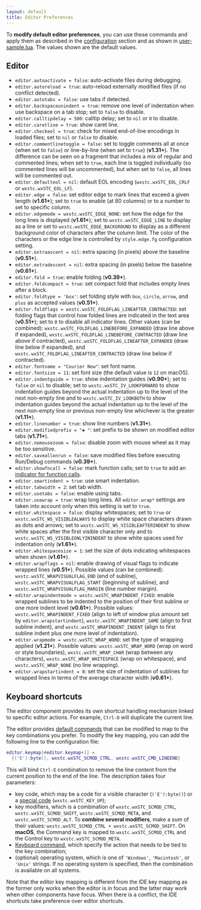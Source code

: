 ```yaml
---
layout: default
title: Editor Preferences
---
```


To **modify default editor preferences**, you can use these commands and apply them 
as described in the [configuration](doc-configuration) section
and as shown in [user-sample.lua](https://github.com/pkulchenko/ZeroBraneStudio/blob/master/cfg/user-sample.lua).
The values shown are the default values.

## Editor

- `editor.autoactivate = false`: auto-activate files during debugging.
- `editor.autoreload = true`: auto-reload externally modified files (if no conflict detected).
- `editor.autotabs = false`: use tabs if detected.
- `editor.backspaceunindent = true`: remove one level of indentation when use backspace on a tab stop; set to `false` to disable.
- `editor.calltipdelay = 500`: calltip delay; set to `nil` or `0` to disable.
- `editor.caretline = true`: show caret line.
- `editor.checkeol = true`: check for mixed end-of-line encodings in loaded files; set to `nil` or `false` to disable.
- `editor.commentlinetoggle = false`: set to toggle comments all at once (when set to `false`) or line-by-line (when set to `true`) (**v1.31+**).
The difference can be seen on a fragment that includes a mix of regular and commented lines; when set to `true`, each line is toggled individually (so commented lines will be uncommented), but when set to `false`, all lines will be commented out.
- `editor.defaulteol = nil`: default EOL encoding (`wxstc.wxSTC_EOL_CRLF` or `wxstc.wxSTC_EOL_LF`).
- `editor.edge = false`: set editor edge to mark lines that exceed a given length (**v1.61+**);
set to `true` to enable (at 80 columns) or to a number to set to specific column.
- `editor.edgemode = wxstc.wxSTC_EDGE_NONE`: set how the edge for the long lines is displayed (**v1.61+**);
set to `wxstc.wxSTC_EDGE_LINE` to display as a line or
set to `wxstc.wxSTC_EDGE_BACKGROUND` to display as a different background color of characters after the column limit.
The color of the characters or the edge line is controlled by `style.edge.fg` configuration setting.
- `editor.extraascent = nil`: extra spacing (in pixels) above the baseline (**v0.51+**).
- `editor.extradescent = nil`: extra spacing (in pixels) below the baseline (**v0.61+**).
- `editor.fold = true`: enable folding (**v0.39+**).
- `editor.foldcompact = true`: set compact fold that includes empty lines after a block.
- `editor.foldtype = 'box'`: set folding style with `box`, `circle`, `arrow`, and `plus` as accepted values (**v0.51+**).
- `editor.foldflags = wxstc.wxSTC_FOLDFLAG_LINEAFTER_CONTRACTED`: set folding flags that control how folded lines are indicated in the text area (**v0.51+**); set to `0` to disable all indicator lines.
Other values (can be combined): `wxstc.wxSTC_FOLDFLAG_LINEBEFORE_EXPANDED` (draw line above if expanded), `wxstc.wxSTC_FOLDFLAG_LINEBEFORE_CONTRACTED` (draw line above if contracted), `wxstc.wxSTC_FOLDFLAG_LINEAFTER_EXPANDED` (draw line below if expanded), and `wxstc.wxSTC_FOLDFLAG_LINEAFTER_CONTRACTED` (draw line below if contracted).
- `editor.fontname = "Courier New"`: set font name.
- `editor.fontsize = 11`: set font size (the default value is `12` on macOS).
- `editor.indentguide = true`: show indentation guides (**v0.90+**);
set to `false` or `nil` to disable;
set to `wxstc.wxSTC_IV_LOOKFORWARD` to show indentation guides beyond the actual indentation up to the level of the next non-empty line
and to `wxstc.wxSTC_IV_LOOKBOTH` to show indentation guides beyond the actual indentation up to the level of the next non-empty line or previous non-empty line whichever is the greater (**v1.11+**).
- `editor.linenumber = true`: show line numbers (**v1.31+**).
- `editor.modifiedprefix = "✱ "`: set prefix to be shown on modified editor tabs (**v1.71+**).
- `editor.nomousezoom = false`: disable zoom with mouse wheel as it may be too sensitive.
- `editor.saveallonrun = false`: save modified files before executing Run/Debug commands (**v0.39+**).
- `editor.showfncall = false`: mark function calls;
set to `true` to add an [indicator for function calls](doc-styles-color-schemes#indicators).
- `editor.smartindent = true`: use smart indentation.
- `editor.tabwidth = 2`: set tab width.
- `editor.usetabs = false`: enable using tabs.
- `editor.usewrap = true`: wrap long lines.
All `editor.wrap*` settings are taken into account only when this setting is set to `true`.
- `editor.whitespace = false`: display whitespaces;
set to `true` or `wxstc.wxSTC_WS_VISIBLEALWAYS` to display white space characters drawn as dots and arrows;
set to `wxstc.wxSTC_WS_VISIBLEAFTERINDENT` to show white spaces after the first visible character only
and to `wxstc.wxSTC_WS_VISIBLEONLYININDENT` to show white spaces used for indentation only (**v1.61+**).
- `editor.whitespacesize = 1`: set the size of dots indicating whitespaces when shown (**v1.61+**).
- `editor.wrapflags = nil`: enable drawing of visual flags to indicate wrapped lines (**v0.51+**).
Possible values (can be combined): `wxstc.wxSTC_WRAPVISUALFLAG_END` (end of subline), `wxstc.wxSTC_WRAPVISUALFLAG_START` (beginning of subline), and `wxstc.wxSTC_WRAPVISUALFLAG_MARGIN` (line number margin).
- `editor.wrapindentmode = wxstc.wxSTC_WRAPINDENT_FIXED`: enable wrapped sublines to be indented to the position of their first subline or one more indent level (**v0.61+**).
Possible values: `wxstc.wxSTC_WRAPINDENT_FIXED` (align to left of window plus amount set by `editor.wrapstartindent`), `wxstc.wxSTC_WRAPINDENT_SAME` (align to first subline indent), and `wxstc.wxSTC_WRAPINDENT_INDENT` (align to first subline indent plus one more level of indentation).
- `editor.wrapmode = wxstc.wxSTC_WRAP_WORD`: set the type of wrapping applied (**v1.21+**).
Possible values: `wxstc.wxSTC_WRAP_WORD` (wrap on word or style boundaries), `wxstc.wxSTC_WRAP_CHAR` (wrap between any characters), `wxstc.wxSTC_WRAP_WHITESPACE` (wrap on whitespace), and `wxstc.wxSTC_WRAP_NONE` (no line wrapping).
- `editor.wrapstartindent = 0`: set the size of indentation of sublines for wrapped lines in terms of the average character width (**v0.61+**).

## Keyboard shortcuts

The editor component provides its own shortcut handling mechanism linked to specific editor actions.
For example, `Ctrl-D` will duplicate the current line.

The editor provides [default commands](doc-editor-keyboard-shortcuts) that can be modified to map to the key combinations you prefer.
To modify the key mapping, you can add the following line to the configuration file:

```lua
editor.keymap[#editor.keymap+1] =
  {('E'):byte(), wxstc.wxSTC_SCMOD_CTRL, wxstc.wxSTC_CMD_LINEEND}
```

This will bind `Ctrl-E` combination to remove the line content from the current position to the end of the line.
The description takes four parameters:

- key code, which may be a code for a visible character (`('E'):byte()`) or a [special code](http://www.scintilla.org/ScintillaDoc.html#KeyBindings) (`wxstc.wxSTC_KEY_UP`);
- key modifiers, which is a combination of `wxstc.wxSTC_SCMOD_CTRL`, `wxstc.wxSTC_SCMOD_SHIFT`, `wxstc.wxSTC_SCMOD_META`, and `wxstc.wxSTC_SCMOD_ALT`.
To **combine several modifiers**, make a sum of their values: `wxstc.wxSTC_SCMOD_CTRL + wxstc.wxSTC_SCMOD_SHIFT`.
On **macOS**, the Command key is mapped to `wxstc.wxSTC_SCMOD_CTRL` and the Control key to `wxstc.wxSTC_SCMOD_META`.
- [Keyboard command](http://www.scintilla.org/ScintillaDoc.html#KeyboardCommands), which specify the action that needs to be tied to the key combination;
- (optional) operating system, which is one of `'Windows'`, `'Macintosh'`, or `'Unix'` strings. If no operating system is specified, then the combination is available on all systems.

Note that the editor key mapping is different from the IDE key mapping as the former only works when the editor is in focus and the latter may work when other components have focus.
When there is a conflict, the IDE shortcuts take preference over editor shortcuts.
